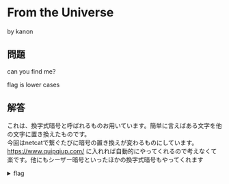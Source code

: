# From the Universe

by kanon

## 問題
can you find me?

flag is lower cases 


## 解答

これは、換字式暗号と呼ばれるものお用いています。簡単に言えばある文字を他の文字に置き換えたものです。<br>
今回はnetcatで繋ぐたびに暗号の置き換えが変わるものにしています。<br>
<span style="color: red; ">https://www.quipqiup.com/</span>
に入れれば自動的にやってくれるので考えなくて楽です。他にもシーザー暗号といったほかの換字式暗号もやってくれます<br>


<details>
  <summary>flag</summary>

  > nag0m1{nextstationismars!!}

</details>
